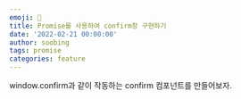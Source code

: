 ```yaml
---
emoji: 💌
title: Promise를 사용하여 confirm창 구현하기
date: '2022-02-21 00:00:00'
author: soobing
tags: promise
categories: feature
---
```


window.confirm과 같이 작동하는 confirm 컴포넌트를 만들어보자.